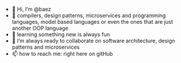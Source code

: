 - 👋 Hi, I’m @baez
- 👀 compilers, design patterns, microservices and programming languages, model based languages or even the ones that are just another OOP language
- 🌱 learning something new is always fun 
- 💞️ I’m always ready to collaborate on software architecture, design patterns and microservices
- 📫 how to reach me: right here on gitHub

<!---
baez/baez is a ✨ special ✨ repository because its `README.md` (this file) appears on your GitHub profile.
You can click the Preview link to take a look at your changes.
--->
